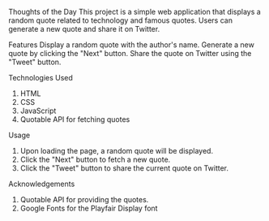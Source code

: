 Thoughts of the Day 
This project is a simple web application that displays a random quote related to technology and famous quotes. Users can generate a new quote and share it on Twitter.

Features
Display a random quote with the author's name.
Generate a new quote by clicking the "Next" button.
Share the quote on Twitter using the "Tweet" button.

Technologies Used
1. HTML
2. CSS
3. JavaScript
4. Quotable API for fetching quotes

Usage
1. Upon loading the page, a random quote will be displayed.
2. Click the "Next" button to fetch a new quote.
3. Click the "Tweet" button to share the current quote on Twitter.

Acknowledgements
1. Quotable API for providing the quotes.
2. Google Fonts for the Playfair Display font
   
